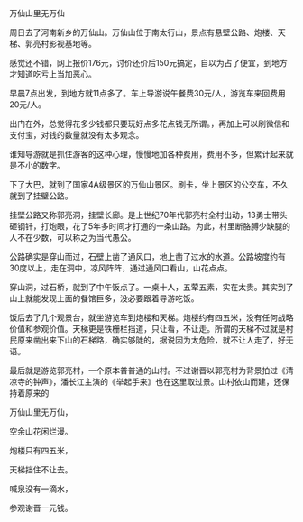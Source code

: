 
万仙山里无万仙

周日去了河南新乡的万仙山。万仙山位于南太行山，景点有悬壁公路、炮楼、天梯、郭亮村影视基地等。

感觉还不错，网上报价176元，讨价还价后150元搞定，自以为占了便宜，到地方才知道吃亏上当加恶心。

早晨7点出发，到地方就11点多了。车上导游说午餐费30元/人，游览车来回费用20元/人。

出门在外，总觉得花多少钱都只要玩好点多花点钱无所谓。，再加上可以刷微信和支付宝，对钱的数量就没有太多观念。

谁知导游就是抓住游客的这种心理，慢慢地加各种费用，费用不多，但累计起来就是不小的数字。

下了大巴，就到了国家4A级景区的万仙山景区。刷卡，坐上景区的公交车，不久就到了挂壁公路。

挂壁公路又称郭亮洞，挂壁长廊。是上世纪70年代郭亮村全村出动，13勇士带头砸钢钎，打炮眼，花了5年多时间才打通的一条山路。为此，村里断胳膊少缺腿的人不在少数，可以称之为当代愚公。

公路确实是穿山而过，石壁上凿了通风口，地上凿了过水的水道。公路坡度约有30度以上，走在洞中，凉风阵阵，通过通风口看山，山花点点。

穿山洞，过石桥，就到了中午饭点了。一桌十人，五荤五素，实在太贵。其实到了山上就能发现上面的餐馆巨多，没必要跟着导游吃饭。

饭后去了几个观景台，就坐游览车到炮楼和天梯。炮楼约有四五米，没有任何战略价值和参观价值。天梯更是铁栅栏挡道，只让看，不让走。所谓的天梯不过就是村民原来凿出来下山的石梯路，确实够陡的，据说因为太危险，就不让人走了，好无语。

最后就是游览郭亮村，一个原本普普通的山村。不过谢晋以郭亮村为背景拍过《清凉寺的钟声》，潘长江主演的《举起手来》也在这里取过景。山村依山而建，还保持着原来的

万仙山里无万仙，

空余山花闲烂漫。

炮楼只有四五米，

天梯挡住不让去。

喊泉没有一滴水，

参观谢晋一元钱。
<!--stackedit_data:
eyJoaXN0b3J5IjpbLTEyNTM2NzczMjUsMTIyMDAzNTkyMV19
-->